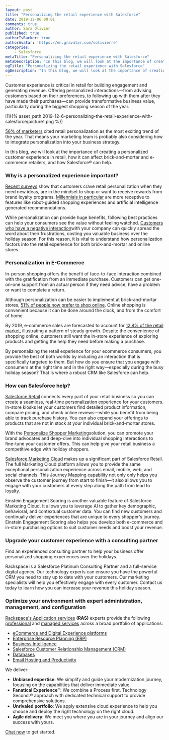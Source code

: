 ```yaml
---
layout: post
title: "Personalizing the retail experience with Salesforce"
date: 2019-12-06 00:01
comments: true
author: Sara Olivier
published: true
authorIsRacker: true
authorAvatar: 'https://en.gravatar.com/solivierre'
categories:
    - Salesforce
metaTitle: "Personalizing the retail experience with Salesforce"
metaDescription: "In this blog, we will look at the importance of creating a personalized customer experience in retail, how it can affect brick-and-mortar and e-commerce retailers, and how Salesforce can help"
ogTitle: "Personalizing the retail experience with Salesforce"
ogDescription: "In this blog, we will look at the importance of creating a personalized customer experience in retail, how it can affect brick-and-mortar and e-commerce retailers, and how Salesforce can help"
---
```


Customer experience is critical in retail for building engagement and generating revenue. Offering personalized interactions&mdash;from advising customers based on their preferences, to following up with them after they have made their purchases&mdash;can provide transformative business value, particularly during the biggest shopping season of the year.

![]({% asset_path 2019-12-6-personalizing-the-retail-experience-with-salesforce/picture1.png %})
<!-- more -->

[56% of marketers](https://www.marketingcharts.com/brand-related-82815) cited retail personalization as the most exciting trend of the year. That means your marketing team is probably also considering how to integrate personalization into your business strategy.

In this blog, we will look at the importance of creating a personalized customer experience in retail, how it can affect brick-and-mortar and e-commerce retailers, and how Salesforce&reg; can help.

### Why is a personalized experience important?

[Recent surveys](https://www.mckinsey.com/business-functions/marketing-and-sales/our-insights/what-shoppers-really-want-from-personalized-marketing) show that customers crave retail personalization when they need new ideas, are in the mindset to shop or want to receive rewards from brand loyalty programs. [Millennials in particular](https://www.marketingcharts.com/customer-centric/personalization-customer-centric-104821) are more receptive to features like robot-guided shopping experiences and artificial intelligence generated recommendations.

While personalization can provide huge benefits, following best practices can help your consumers see the value without feeling watched. [Customers who have a negative interaction](https://www.salesforce.com/blog/2017/09/personalize-digital-retail-experience.html)with your company can quickly spread the word about their frustrations, costing you valuable business over the holiday season. For this reason, it is vital to understand how personalization factors into the retail experience for both brick-and-mortar and online stores.

### Personalization in E-Commerce

In-person shopping offers the benefit of face-to-face interaction combined with the gratification from an immediate purchase. Customers can get one-on-one support from an actual person if they need advice, have a problem or want to complete a return.

Although personalization can be easier to implement at brick-and-mortar stores, [51% of people now prefer to shop online](https://www.entrepreneur.com/article/306678). Online shopping is convenient because it can be done around the clock, and from the comfort of home.

By 2019, e-commerce sales are forecasted to account for [12.8% of the retail market](https://www.salesforce.com/solutions/industries/retail/resources/retail-crm/), illustrating a pattern of steady growth. Despite the convenience of shopping online, customers still want the in-store experience of exploring products and getting the help they need before making a purchase.

By personalizing the retail experience for your ecommerce consumers, you provide the best of both worlds by including an interaction that is specifically targeted to them. But how do you ensure that you engage with consumers at the right time and in the right way&mdash;especially during the busy holiday season? That is where a robust CRM like Salesforce can help.

### How can Salesforce help?

[Salesforce Retail](https://www.salesforce.com/solutions/industries/retail/overview/) connects every part of your retail business so you can create a seamless, real-time personalization experience for your customers. In-store kiosks let your customers find detailed product information, compare pricing, and check online reviews&mdash;while you benefit from being able to track purchase history. You can also expand your offerings to products that are not in stock at your individual brick-and-mortar stores.

With the [Personalize Shopper Marketing](https://www.salesforce.com/solutions/industries/retail/overview/personalize-shopper-marketing/)solution, you can promote your brand advocates and deep-dive into individual shopping interactions to fine-tune your customer offers. This can help give your retail business a competitive edge with holiday shoppers.

[Salesforce Marketing Cloud](https://www.salesforce.com/products/marketing-cloud/overview/) makes up a significant part of Salesforce Retail. The full Marketing Cloud platform allows you to provide the same exceptional personalization experience across email, mobile, web, and social channels. This Journey Mapping capability not only only helps you observe the customer journey from start to finish&mdash;it also allows you to engage with your customers at every step along the path from lead to loyalty.

Einstein Engagement Scoring is another valuable feature of Salesforce Marketing Cloud. It allows you to leverage AI to gather key demographic, behavioral, and contextual customer data. You can find new customers and continually deliver experiences that are unique to every shopper's journey. Einstein Engagement Scoring also helps you develop both e-commerce and in-store purchasing options to suit customer needs and boost your revenue.  

### Upgrade your customer experience with a consulting partner

Find an experienced consulting partner to help your business offer personalized shopping experiences over the holidays. 

Rackspace is a Salesforce Platinum Consulting Partner and a full-service digital agency. Our technology experts can ensure you have the powerful CRM you need to stay up to date with your customers. Our marketing specialists will help you effectively engage with every customer. Contact us today to learn how you can increase your revenue this holiday season.

### Optimize your environment with expert administration, management, and configuration

[Rackspace's Application services](https://www.rackspace.com/application-services/professional-services)
**(RAS)** experts provide the following [professional](https://www.rackspace.com/application-management/professional-services)
and
[managed services](https://www.rackspace.com/application-management/managed-services) across
a broad portfolio of applications:

- [eCommerce and Digital Experience platforms](https://www.rackspace.com/ecommerce-digital-experience)
- [Enterprise Resource Planning (ERP)](https://www.rackspace.com/erp)
- [Business Intelligence](https://www.rackspace.com/business-intelligence)
- [Salesforce Customer Relationship Management (CRM)](https://www.rackspace.com/salesforce-managed-services)
- [Databases](https://www.rackspace.com/dba-services)
- [Email Hosting and Productivity](https://www.rackspace.com/email-hosting)

We deliver:

- **Unbiased expertise**: We simplify and guide your modernization journey,
focusing on the capabilities that deliver immediate value.
- **Fanatical Experience**&trade;: We combine a Process first. Technology Second.&reg;
approach with dedicated technical support to provide comprehensive solutions.
- **Unrivaled portfolio**: We apply extensive cloud experience to help you
choose and deploy the right technology on the right cloud.
- **Agile delivery**: We meet you where you are in your journey and align
our success with yours.

[Chat now](https://www.rackspace.com/#chat) to get started.


